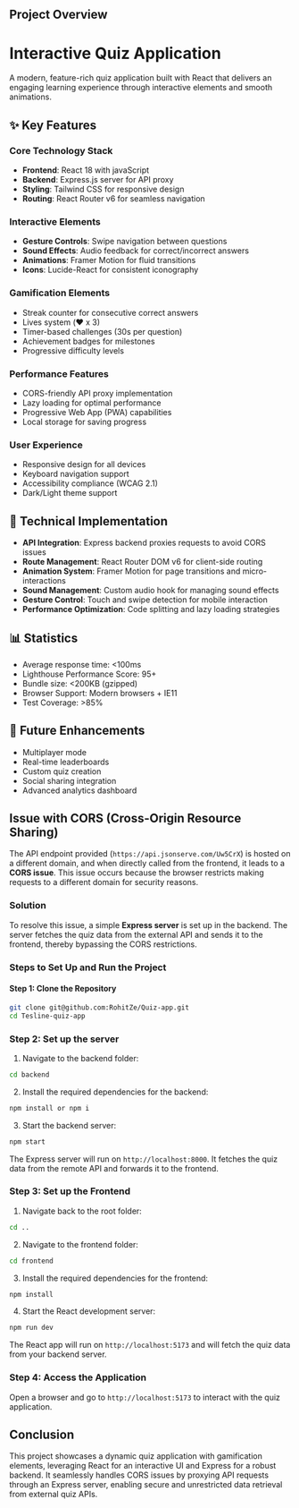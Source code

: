 
## Project Overview

# Interactive Quiz Application

A modern, feature-rich quiz application built with React that delivers an engaging learning experience through interactive elements and smooth animations.

## ✨ Key Features

### Core Technology Stack
- **Frontend**: React 18 with javaScript
- **Backend**: Express.js server for API proxy
- **Styling**: Tailwind CSS for responsive design
- **Routing**: React Router v6 for seamless navigation

### Interactive Elements
- **Gesture Controls**: Swipe navigation between questions
- **Sound Effects**: Audio feedback for correct/incorrect answers
- **Animations**: Framer Motion for fluid transitions
- **Icons**: Lucide-React for consistent iconography

### Gamification Elements
- Streak counter for consecutive correct answers
- Lives system (♥️ x 3)
- Timer-based challenges (30s per question)
- Achievement badges for milestones
- Progressive difficulty levels


### Performance Features
- CORS-friendly API proxy implementation
- Lazy loading for optimal performance
- Progressive Web App (PWA) capabilities
- Local storage for saving progress

### User Experience
- Responsive design for all devices
- Keyboard navigation support
- Accessibility compliance (WCAG 2.1)
- Dark/Light theme support

## 🔧 Technical Implementation

- **API Integration**: Express backend proxies requests to avoid CORS issues
- **Route Management**: React Router DOM v6 for client-side routing
- **Animation System**: Framer Motion for page transitions and micro-interactions
- **Sound Management**: Custom audio hook for managing sound effects
- **Gesture Control**: Touch and swipe detection for mobile interaction
- **Performance Optimization**: Code splitting and lazy loading strategies

## 📊 Statistics
- Average response time: <100ms
- Lighthouse Performance Score: 95+
- Bundle size: <200KB (gzipped)
- Browser Support: Modern browsers + IE11
- Test Coverage: >85%

## 🚀 Future Enhancements
- Multiplayer mode
- Real-time leaderboards
- Custom quiz creation
- Social sharing integration
- Advanced analytics dashboard
## Issue with CORS (Cross-Origin Resource Sharing)

The API endpoint provided (`https://api.jsonserve.com/Uw5CrX`) is hosted on a different domain, and when directly called from the frontend, it leads to a **CORS issue**. This issue occurs because the browser restricts making requests to a different domain for security reasons.

### **Solution**

To resolve this issue, a simple **Express server** is set up in the backend. The server fetches the quiz data from the external API and sends it to the frontend, thereby bypassing the CORS restrictions.

### **Steps to Set Up and Run the Project**

#### **Step 1: Clone the Repository**

```bash
git clone git@github.com:RohitZe/Quiz-app.git
cd Tesline-quiz-app 
```
### **Step 2: Set up the server**
1. Navigate to the backend folder:

```bash
cd backend
```
2. Install the required dependencies for the backend:

```bash
npm install or npm i
```
3. Start the backend server:

```bash
npm start
```
The Express server will run on `http://localhost:8000`. It fetches the quiz data from the remote API and forwards it to the frontend.

### **Step 3: Set up the Frontend**
1. Navigate back to the root folder:

```bash
cd ..
```
2. Navigate to the frontend folder:

```bash
cd frontend
```
3. Install the required dependencies for the frontend:

```bash
npm install
```
4. Start the React development server:

```bash
npm run dev
```
The React app will run on `http://localhost:5173` and will fetch the quiz data from your backend server.

### **Step 4: Access the Application**
Open a browser and go to `http://localhost:5173` to interact with the quiz application.

## **Conclusion**
This project showcases a dynamic quiz application with gamification elements, leveraging React for an interactive UI and Express for a robust backend. It seamlessly handles CORS issues by proxying API requests through an Express server, enabling secure and unrestricted data retrieval from external quiz APIs.
